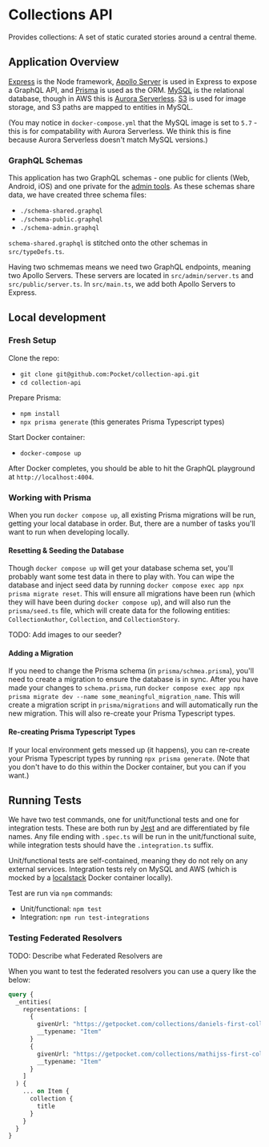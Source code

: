 # Collections API

Provides collections: A set of static curated stories around a central theme.

## Application Overview

[Express](https://expressjs.com/) is the Node framework, [Apollo Server](https://www.apollographql.com/docs/apollo-server/) is used in Express to expose a GraphQL API, and [Prisma](https://www.prisma.io/) is used as the ORM. [MySQL](https://www.mysql.com/) is the relational database, though in AWS this is [Aurora Serverless](https://aws.amazon.com/rds/aurora/serverless/). [S3](https://aws.amazon.com/s3/) is used for image storage, and S3 paths are mapped to entities in MySQL.

(You may notice in `docker-compose.yml` that the MySQL image is set to `5.7` - this is for compatability with Aurora Serverless. We think this is fine because Aurora Serverless doesn't match MySQL versions.)

### GraphQL Schemas

This application has two GraphQL schemas - one public for clients (Web, Android, iOS) and one private for the [admin tools](https://github.com/Pocket/curation-admin-tools). As these schemas share data, we have created three schema files:

- `./schema-shared.graphql`
- `./schema-public.graphql`
- `./schema-admin.graphql`

`schema-shared.graphql` is stitched onto the other schemas in `src/typeDefs.ts`.

Having two schmemas means we need two GraphQL endpoints, meaning two Apollo Servers. These servers are located in `src/admin/server.ts` and `src/public/server.ts`. In `src/main.ts`, we add both Apollo Servers to Express.

## Local development

### Fresh Setup

Clone the repo:

- `git clone git@github.com:Pocket/collection-api.git`
- `cd collection-api`

Prepare Prisma:

- `npm install`
- `npx prisma generate` (this generates Prisma Typescript types)

Start Docker container:

- `docker-compose up`

After Docker completes, you should be able to hit the GraphQL playground at `http://localhost:4004`.

### Working with Prisma

When you run `docker compose up`, all existing Prisma migrations will be run, getting your local database in order. But, there are a number of tasks you'll want to run when developing locally.

#### Resetting & Seeding the Database

Though `docker compose up` will get your database schema set, you'll probably want some test data in there to play with. You can wipe the database and inject seed data by running `docker compose exec app npx prisma migrate reset`. This will ensure all migrations have been run (which they will have been during `docker compose up`), and will also run the `prisma/seed.ts` file, which will create data for the following entities: `CollectionAuthor`, `Collection`, and `CollectionStory`.

TODO: Add images to our seeder?

#### Adding a Migration

If you need to change the Prisma schema (in `prisma/schmea.prisma`), you'll need to create a migration to ensure the database is in sync. After you have made your changes to `schema.prisma`, run `docker compose exec app npx prisma migrate dev --name some_meaningful_migration_name`. This will create a migration script in `prisma/migrations` and will automatically run the new migration. This will also re-create your Prisma Typescript types.

#### Re-creating Prisma Typescript Types

If your local environment gets messed up (it happens), you can re-create your Prisma Typescript types by running `npx prisma generate`. (Note that you don't have to do this within the Docker container, but you can if you want.)

## Running Tests

We have two test commands, one for unit/functional tests and one for integration tests. These are both run by [Jest](https://jestjs.io/) and are differentiated by file names. Any file ending with `.spec.ts` will be run in the unit/functional suite, while integration tests should have the `.integration.ts` suffix.

Unit/functional tests are self-contained, meaning they do not rely on any external services. Integration tests rely on MySQL and AWS (which is mocked by a [localstack](https://github.com/localstack/localstack) Docker container locally).

Test are run via `npm` commands:

- Unit/functional: `npm test`
- Integration: `npm run test-integrations`

### Testing Federated Resolvers

TODO: Describe what Federated Resolvers are

When you want to test the federated resolvers you can use a query like the below:

```graphql
query {
  _entities(
    representations: [
      {
        givenUrl: "https://getpocket.com/collections/daniels-first-collection"
        __typename: "Item"
      }
      {
        givenUrl: "https://getpocket.com/collections/mathijss-first-collection"
        __typename: "Item"
      }
    ]
  ) {
    ... on Item {
      collection {
        title
      }
    }
  }
}
```

